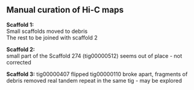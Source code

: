 ## Manual curation of Hi-C maps

**Scaffold 1:**  
Small scaffolds moved to debris  
The rest to be joined with scaffold 2  

**Scaffold 2:**  
small part of the Scaffold 274 (tig00000512) seems out of place - not corrected   

**Scaffold 3:**
tig00000407 flipped
tig00000110 broke apart, fragments of debris removed
real tandem repeat in the same tig - may be explored

